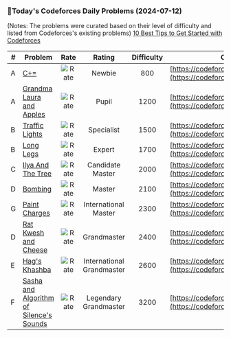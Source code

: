 ### 🌟Today's Codeforces Daily Problems (2024-07-12)
(Notes: The problems were curated based on their level of difficulty and listed from Codeforces's existing problems)
[10 Best Tips to Get Started with Codeforces](https://github.com/ika9810/Codeforces-Daily-Problems/blob/main/10%20Best%20Tips%20to%20Get%20Started%20with%20Codeforces.md)

| # | Problem | Rate| Rating | Difficulty | Contest |
|---| ----- | :--------: | :----------: | :----------: | ---------- |
|A|[C+=](https://codeforces.com/contest/1368/problem/A)|![Rate](https://img.shields.io/badge/Newbie-800-lightgrey)|Newbie|800|[https://codeforces.com/contest/1368](https://codeforces.com/contest/1368)|
|A|[Grandma Laura and Apples](https://codeforces.com/contest/632/problem/A)|![Rate](https://img.shields.io/badge/Pupil-1200-brightgreen)|Pupil|1200|[https://codeforces.com/contest/632](https://codeforces.com/contest/632)|
|B|[Traffic Lights](https://codeforces.com/contest/29/problem/B)|![Rate](https://img.shields.io/badge/Specialist-1500-9cf)|Specialist|1500|[https://codeforces.com/contest/29](https://codeforces.com/contest/29)|
|B|[Long Legs](https://codeforces.com/contest/1814/problem/B)|![Rate](https://img.shields.io/badge/Expert-1700-blue)|Expert|1700|[https://codeforces.com/contest/1814](https://codeforces.com/contest/1814)|
|C|[Ilya And The Tree](https://codeforces.com/contest/842/problem/C)|![Rate](https://img.shields.io/badge/Candidate%20Master-2000-blueviolet)|Candidate Master|2000|[https://codeforces.com/contest/842](https://codeforces.com/contest/842)|
|D|[Bombing](https://codeforces.com/contest/50/problem/D)|![Rate](https://img.shields.io/badge/Master-2100-orange)|Master|2100|[https://codeforces.com/contest/50](https://codeforces.com/contest/50)|
|G|[Paint Charges](https://codeforces.com/contest/1927/problem/G)|![Rate](https://img.shields.io/badge/International%20Master-2300-orange)|International Master|2300|[https://codeforces.com/contest/1927](https://codeforces.com/contest/1927)|
|D|[Rat Kwesh and Cheese](https://codeforces.com/contest/621/problem/D)|![Rate](https://img.shields.io/badge/Grandmaster-2400-red)|Grandmaster|2400|[https://codeforces.com/contest/621](https://codeforces.com/contest/621)|
|E|[Hag's Khashba](https://codeforces.com/contest/975/problem/E)|![Rate](https://img.shields.io/badge/International%20Grandmaster-2600-red)|International Grandmaster|2600|[https://codeforces.com/contest/975](https://codeforces.com/contest/975)|
|F|[Sasha and Algorithm of Silence's Sounds](https://codeforces.com/contest/1109/problem/F)|![Rate](https://img.shields.io/badge/Legendary%20Grandmaster-3200-red)|Legendary Grandmaster|3200|[https://codeforces.com/contest/1109](https://codeforces.com/contest/1109)|
